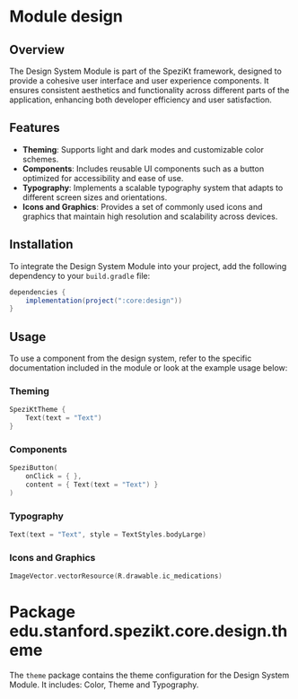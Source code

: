 # Module design

## Overview

The Design System Module is part of the SpeziKt framework, designed to provide
a cohesive user interface and user experience components. It ensures consistent aesthetics and
functionality across different parts of the application, enhancing both developer efficiency and
user satisfaction.

## Features

- **Theming**: Supports light and dark modes and customizable color schemes.
- **Components**: Includes reusable UI components such as a button optimized for accessibility and
  ease of use.
- **Typography**: Implements a scalable typography system that adapts to different screen sizes and
  orientations.
- **Icons and Graphics**: Provides a set of commonly used icons and graphics that maintain high
  resolution and scalability across devices.

## Installation

To integrate the Design System Module into your project, add the following dependency to
your `build.gradle` file:

```gradle
dependencies {
    implementation(project(":core:design"))
}
```

## Usage

To use a component from the design system, refer to the specific documentation included in the
module or look at the example usage below:

### Theming

```kotlin
SpeziKtTheme {
    Text(text = "Text")
}
```

### Components

```kotlin
SpeziButton(
    onClick = { },
    content = { Text(text = "Text") }
)
```

### Typography

```kotlin
Text(text = "Text", style = TextStyles.bodyLarge)
```

### Icons and Graphics

```kotlin
ImageVector.vectorResource(R.drawable.ic_medications)
```

# Package edu.stanford.spezikt.core.design.theme

The `theme` package contains the theme configuration for the Design System Module. It includes:
Color, Theme and Typography.